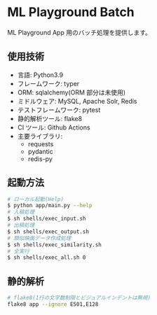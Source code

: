 # ML Playground Batch

ML Playground App 用のバッチ処理を提供します。

## 使用技術

- 言語: Python3.9
- フレームワーク: typer
- ORM: sqlalchemy(ORM 部分は未使用)
- ミドルウェア: MySQL, Apache Solr, Redis
- テストフレームワーク: pytest
- 静的解析ツール: flake8
- CI ツール: Github Actions
- 主要ライブラリ:
  - requests
  - pydantic
  - redis-py

## 起動方法

```bash
# ローカル起動(Help)
$ python app/main.py --help
# 入稿処理
$ sh shells/exec_input.sh
# 出稿処理
$ sh shells/exec_output.sh
# 類似映画データ作成処理
$ sh shells/exec_similarity.sh
# 全実行
$ sh shells/exec_all.sh 0
```

## 静的解析

```bash
# flake8(1行の文字数制限とビジュアルインデントは無視)
flake8 app --ignore E501,E128
```
